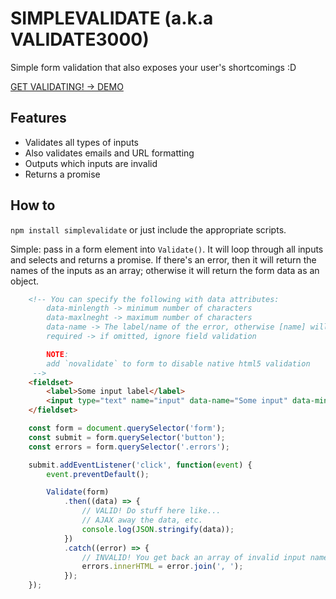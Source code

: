 # SIMPLEVALIDATE (a.k.a VALIDATE3000)

Simple form validation that also exposes your user's shortcomings :D

[GET VALIDATING! -> DEMO](https://ezekielaquino.github.io/SimpleValidate/)

## Features

- Validates all types of inputs
- Also validates emails and URL formatting
- Outputs which inputs are invalid
- Returns a promise


## How to

`npm install simplevalidate` or just include the appropriate scripts.

Simple: pass in a form element into `Validate()`. It will loop through all inputs and selects and returns a promise. If there's an error, then it will return the names of the inputs as an array; otherwise it will return the form data as an object.

```html
    <!-- You can specify the following with data attributes:
        data-minlength -> minimum number of characters
        data-maxlneght -> maximum number of characters
        data-name -> The label/name of the error, otherwise [name] will be used
        required -> if omitted, ignore field validation

        NOTE:
        add `novalidate` to form to disable native html5 validation
     -->
    <fieldset>
        <label>Some input label</label>
        <input type="text" name="input" data-name="Some input" data-minlength="5" data-maxlength="15">
    </fieldset>
```

```js
    const form = document.querySelector('form');
    const submit = form.querySelector('button');
    const errors = form.querySelector('.errors');

    submit.addEventListener('click', function(event) {
        event.preventDefault();

        Validate(form)
            .then((data) => {
                // VALID! Do stuff here like...
                // AJAX away the data, etc.
                console.log(JSON.stringify(data));
            })
            .catch((error) => {
                // INVALID! You get back an array of invalid input names
                errors.innerHTML = error.join(', ');
            });
    });
```